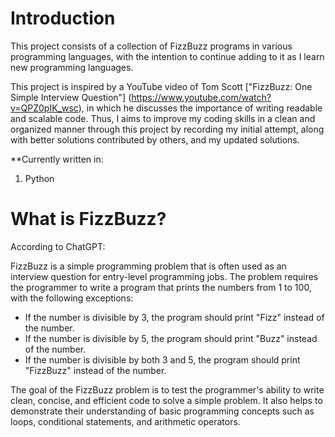 # Introduction
This project consists of a collection of FizzBuzz programs in various programming languages, with the intention to continue adding to it as I learn new programming languages. 

This project is inspired by a YouTube video of Tom Scott ["FizzBuzz: One Simple Interview Question"] (https://www.youtube.com/watch?v=QPZ0pIK_wsc), in which he discusses the importance of writing readable and scalable code. Thus, I aims to improve my coding skills in a clean and organized manner through this project by recording my initial attempt, along with better solutions contributed by others, and my updated solutions. 


**Currently written in:
1. Python






# What is FizzBuzz?

According to ChatGPT:

FizzBuzz is a simple programming problem that is often used as an interview question for entry-level programming jobs. The problem requires the programmer to write a program that prints the numbers from 1 to 100, with the following exceptions:

- If the number is divisible by 3, the program should print "Fizz" instead of the number.
- If the number is divisible by 5, the program should print "Buzz" instead of the number.
- If the number is divisible by both 3 and 5, the program should print "FizzBuzz" instead of the number.

The goal of the FizzBuzz problem is to test the programmer's ability to write clean, concise, and efficient code to solve a simple problem. It also helps to demonstrate their understanding of basic programming concepts such as loops, conditional statements, and arithmetic operators.







